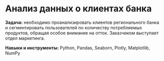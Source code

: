 # Анализ данных о клиентах банка

**Задача:** необходимо проанализировать клиентов регионального банка и сегментировать пользователей по количеству потребляемых продуктов, обращая особое внимание на отток. Заказчиком выступает отдел маркетинга. 

**Навыки и инструменты:** Python, Pandas, Seaborn, Plotly, Matplotlib, NumPy
